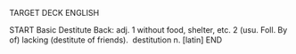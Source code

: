 TARGET DECK
ENGLISH

START
Basic
Destitute
Back: adj. 1 without food, shelter, etc. 2 (usu. Foll. By of) lacking (destitute of friends).  destitution n. [latin]
END
